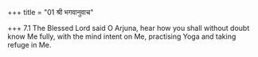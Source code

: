 +++
title = "01 श्री भगवानुवाच"

+++
7.1 The Blessed Lord said O Arjuna, hear how you shall without doubt
know Me fully, with the mind intent on Me, practising Yoga and taking
refuge in Me.

